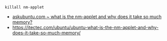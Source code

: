 ```
killall nm-applet
```

- [askubuntu.com ~ what is the nm-applet and why does it take so much memory?](https://askubuntu.com/a/208237)
- https://itectec.com/ubuntu/ubuntu-what-is-the-nm-applet-and-why-does-it-take-so-much-memory/
